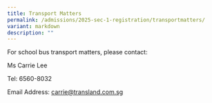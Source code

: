 ```yaml
---
title: Transport Matters
permalink: /admissions/2025-sec-1-registration/transportmatters/
variant: markdown
description: ""
---
```

For school bus transport matters, please contact:

Ms Carrie Lee

Tel: 6560-8032

Email Address: [carrie@transland.com.sg](mailto:carrie@transland.com.sg)